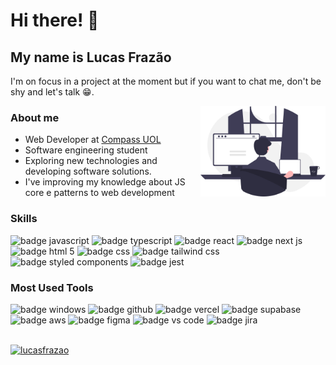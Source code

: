 <h1>Hi there! 👋</h1>

<h2>My name is Lucas Frazão</h2>

<p>
 I'm on focus in a project at the moment but if you want to chat me, don't be shy and let's talk 😁.
</p>

<img src="computer.svg" min-width="200px" max-width="200px" width="200px" align="right" alt="Lucas_Frazao_Profile">

<h3>About me</h3>
<ul align="left" margin-bottom="200px">
<li>Web Developer at <a href="https://compass.uol/en/home/">Compass UOL</a></li>
<li>Software engineering student</li>
<li>Exploring new technologies and developing software solutions.</li>
<li>I've improving my knowledge about JS core e patterns to web development</li>
</ul>

<h3>Skills</h3>

<div>
 <img src="https://img.shields.io/badge/JavaScript-F7DF1E?style=for-the-badge&logo=javascript&logoColor=black" alt="badge javascript"/>
 <img src="https://img.shields.io/badge/TypeScript-007ACC?style=for-the-badge&logo=typescript&logoColor=white" alt="badge typescript"/>
 <img src="https://img.shields.io/badge/React-20232A?style=for-the-badge&logo=react&logoColor=61DAFB" alt="badge react"/>
 <img src="https://img.shields.io/badge/next%20js-000000?style=for-the-badge&logo=nextdotjs&logoColor=white" alt="badge next js"/>
 <img src="https://img.shields.io/badge/HTML5-E34F26?style=for-the-badge&logo=html5&logoColor=white" alt="badge html 5"/>
 <img src="https://img.shields.io/badge/CSS3-1572B6?style=for-the-badge&logo=css3&logoColor=white" alt="badge css"/>
 <img src="https://img.shields.io/badge/Tailwind_CSS-38B2AC?style=for-the-badge&logo=tailwind-css&logoColor=white" alt=" badge tailwind css"/>
 <img src="https://img.shields.io/badge/styled--components-DB7093?style=for-the-badge&logo=styled-components&logoColor=white" alt="badge styled components"/> 
 <img src="https://img.shields.io/badge/Jest-C21325?style=for-the-badge&logo=jest&logoColor=white" alt="badge jest"/>
</div>

<h3>Most Used Tools</h3>

<div>
  <img src="https://img.shields.io/badge/Windows-0078D6?style=for-the-badge&logo=windows&logoColor=white" alt="badge windows" />
  <img src="https://img.shields.io/badge/GitHub-100000?style=for-the-badge&logo=github&logoColor=white" alt="badge github"/>
  <img src="https://img.shields.io/badge/Vercel-000000?style=for-the-badge&logo=vercel&logoColor=white" alt="badge vercel"/>
  <img src="https://img.shields.io/badge/Supabase-181818?style=for-the-badge&logo=supabase&logoColor=white" alt="badge supabase" />
  <img src="https://img.shields.io/badge/Amazon_AWS-FF9900?style=for-the-badge&logo=amazonaws&logoColor=white" alt="badge aws"/>
  <img src="https://img.shields.io/badge/Figma-F24E1E?style=for-the-badge&logo=figma&logoColor=white" alt="badge figma"/>
  <img src="https://img.shields.io/badge/VSCode-0078D4?style=for-the-badge&logo=visual%20studio%20code&logoColor=white" alt="badge vs code"/>
  <img src="https://img.shields.io/badge/Jira-0052CC?style=for-the-badge&logo=Jira&logoColor=white" alt="badge jira"/>
</div>

<br>

[![lucasfrazao](https://github-readme-stats.vercel.app/api/top-langs/?username=lucasfrazao&hide=html&layout=compact&theme=default)](https://github.com/anuraghazra/github-readme-stats)
